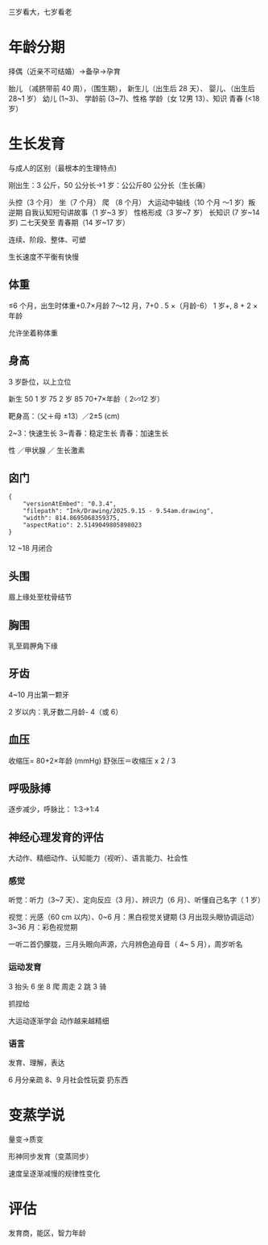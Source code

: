 三岁看大，七岁看老

# 年龄分期
择偶（近亲不可结婚）→备孕→孕育

胎儿 （减脐带前 40 周），（围生期），
新生儿（出生后 28 天）、
婴儿、（出生后 28~1 岁）
幼儿 (1~3)、
学龄前 (3~7)、性格
学龄（女 12男 13）、知识
青春 (<18 岁）

# 生长发育

与成人的区别（最根本的生理特点)

刚出生：3 公斤，50 公分长→1 岁：公公斤80 公分长（生长痛）

头控（3 个月）
坐（7 个月）
爬 （8 个月）
大运动中轴线（10 个月 ～1 岁）叛逆期
自我认知短句讲故事（1 岁~3 岁）
性格形成（3 岁~7 岁）
长知识 (7 岁~14 岁) 二七天癸至
青春期（14 岁~17 岁）

连续、阶段、整体、可塑

生长速度不平衡有快慢

## 体重
≤6 个月，出生时体重+0.7×月龄
7～12 月，7+0 . 5 ×（月龄-6）
1 岁+, 8 + 2 × 年龄

允许坐着称体重

## ​身高
3 岁卧位，以上立位

新生 50
1 岁 75
2 岁 85
70+7×年龄（ 2∽12 岁）

靶身高：（父＋母 ±13）／2±5 (cm)

2~3：快速生长
3~青春：稳定生长
青春：加速生长

性 ／甲状腺 ／ 生长激素

## 囟门
```handdrawn-ink
{
	"versionAtEmbed": "0.3.4",
	"filepath": "Ink/Drawing/2025.9.15 - 9.54am.drawing",
	"width": 814.8695068359375,
	"aspectRatio": 2.5149049805898023
}
```

12 ~18 月闭合

## 头围
眉上缘处至枕骨结节

## 胸围
乳至肩胛角下缘

## 牙齿
4~10 月出第一颗牙

2 岁以内：乳牙数二月龄- 4（或 6）

## 血压
收缩压= 80+2×年龄 (mmHg)
舒张压＝收缩压 x 2 / 3

## 呼吸脉搏
逐步减少，呼脉比： 1:3→1:4

## 神经心理发育的评估
大动作、精细动作、认知能力（视听）、语言能力、社会性

### 感觉
听觉：听力（3~7 天）、定向反应（3 月）、辨识力（6 月）、听懂自己名字（ 1 岁）

视觉：光感（60 cm 以内）、0~6 月：黑白视觉关键期 (3 月出现头眼协调运动）3~36 月：彩色视觉期

一听二首仍朦胧，三月头眼向声源，六月辨色追母音（ 4~ 5 月），周岁听名

### 运动发育
3 抬头 6 坐 8 爬
周走 2 跳 3 骑

抓捏给

大运动逐渐学会
动作越来越精细

### 语言
发育、理解，表达

6 月分亲疏
8、9 月社会性玩耍
扔东西

# 变蒸学说
量变→质变

形神同步发育（变蒸同步）

速度呈逐渐减慢的规律性变化


# 评估

发育商，能区，智力年龄